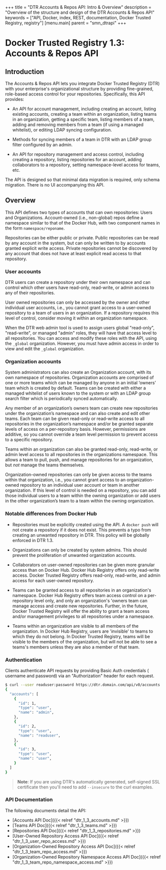 +++
title = "DTR Accounts & Repos API: Intro & Overview"
description = "Overview of the structure and design of the DTR Accounts & Repos API"
keywords = ["API, Docker, index, REST, documentation, Docker Trusted Registry, registry"]
[menu.main]
parent = "smn_dtrapi"
+++

# Docker Trusted Registry 1.3: Accounts & Repos API

## Introduction

The Accounts & Repos API lets you integrate Docker Trusted Registry (DTR) with your enterprise's organizational structure by providing fine-grained, role-based access control for your repositories. Specifically, this API provides:

* An API for account management, including creating an account, listing existing accounts, creating a team within an organization, listing teams in an organization, getting a specific team, listing members of a team, adding and removing members from a team (if using a managed whitelist), or editing LDAP syncing configuration.

* Methods for syncing members of a team in DTR with an LDAP group filter configured by an admin.

* An API for repository management and access control, including creating a repository, listing repositories for an account, adding collaborators to a repository, setting namespace-level access for teams, etc.

The API is designed so that minimal data migration is required, only schema migration. There is no UI accompanying this API.

## Overview

This API defines two types of accounts that can own repositories: Users and Organizations. Account-owned (i.e., non-global) repos define a namespace similar to that of the Docker Hub, with two component names in the form `namespace/reponame`. 

Repositories can be either public or private. Public repositories can be
read by any account in the system, but can only be written to by accounts granted explicit write access. Private repositories cannot be discovered by
any account that does not have at least explicit read access to that
repository.

### User accounts

DTR users can create a repository under their own namespace and can control which other users have read-only, read-write, or admin access to any
of their repositories.

User owned repositories can only be accessed by the owner and other
individual user accounts, i.e., you cannot grant access to a user-owned
repository to a team of users in an organization. If a repository requires this level of control, consider moving it within an organization namespace.

When the DTR web admin tool is used to assign users global "read-only",
"read-write", or managed "admin" roles, they will have that access level to all
repositories. You can access and modify these roles with the API, using the
`_global` organization. However, you must have admin access in order to view and
edit the `_global` organization.


### Organization accounts

System administrators can also create an Organization account, with its own
namespace of repositories. Organization accounts are comprised of one or more teams which can be managed by anyone in an initial ‘owners’ team which is created by default. Teams can be created  with either a managed whitelist of users known to the system or with an LDAP group search filter which is periodically synced automatically.

Any member of an organization’s owners team can create new repositories under
the organization’s namespace and can also create and edit other teams. Each team
can be given read-only or read-write access to all repositories in the
organization’s namespace and/or be granted separate levels of access on a
per-repository basis. However, permissions are additive, so you cannot override
a team level permission to prevent access to a specific repository.

Teams within an organization can also be granted read-only, read-write, or
admin level access to all repositories in the organizations namespace. This
allows a team to pull, push, and manage repositories for an organization,
but *not* manage the teams themselves.

Organization-owned repositories can only be given access to the teams within
that organization, i.e., you cannot grant access to an organization-owned
repository to an individual user account or team in another organization.
If this level of control is needed on a repository, you can add those
individual users to a team within the owning organization or add users in the
other organization’s team to a team within the owning organization.

### Notable differences from Docker Hub

- Repositories must be explicitly created using the API. A `docker push` will
  not create a repository if it does not exist. This prevents a typo from
  creating an unwanted repository in DTR. This policy will be globally enforced
  in DTR 1.3.

- Organizations can only be created by system admins. This should prevent the
  proliferation of unwanted organization accounts.

- Collaborators on user-owned repositories can be given more granular
  access than on Docker Hub. Docker Hub Registry offers only read-write access.
  Docker Trusted Registry offers read-only, read-write, and admin access for
  each user-owned repository.

- Teams can be granted access to all repositories in an organization's
  namespace. Docker Hub Registry offers team access control on a
  per-repository level only, and only an organization's 'owners team can
  manage access and create new repositories. Further, in the future, Docker
  Trusted Registry will offer the ability to grant a team access and/or
  management privileges to all repositories under a namespace.

- Teams within an organization are visible to all members of the
  organization. In Docker Hub Registry, users are 'invisible' to teams to which
  they do not belong. In Docker Trusted Registry, teams will be
  visible to the members of the organization, but will not be able to see a
  teams's members unless they are also a member of that team.
  
### Authentication

Clients authenticate API requests by providing Basic Auth credentials (
username and password) via an "Authorization" header for each request.

```bash
$ curl --user readuser:password https://dtr.domain.com/api/v0/accounts
{
  "accounts": [
    {
      "id": 1,
      "type": "user",
      "name": "admin",
    },
    {
      "id": 2,
      "type": "user",
      "name": "readuser",
    },
    {
      "id": 3,
      "type": "user",
      "name": "user",
    }
  ]
}
```

> **Note**: If you are using DTR's automatically generated, self-signed SSL
> certificate
> then you'll need to add `--insecure` to the curl examples.

### API Documentation

The following documents detail the API:

- [Accounts API Doc]({{< relref "dtr_1_3_accounts.md" >}})
- [Teams API Doc]({{< relref "dtr_1_3_teams.md" >}})
- [Repositories API Doc]({{< relref "dtr_1_3_repositories.md" >}})
- [User-Owned Repository Access API Doc]({{< relref "dtr_1_3_user_repo_access.md" >}})
- [Organization-Owned Repository Access API Doc]({{< relref "dtr_1_3_team_repo_access.md" >}})
- [Organization-Owned Repository Namespace Access API Doc]({{< relref "dtr_1_3_team_repo_namespace_access.md" >}})

